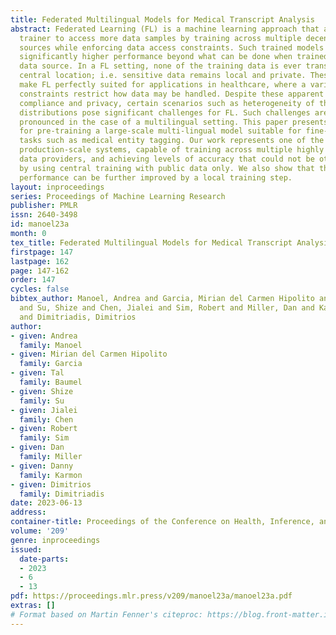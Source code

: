 ```yaml
---
title: Federated Multilingual Models for Medical Transcript Analysis
abstract: Federated Learning (FL) is a machine learning approach that allows the model
  trainer to access more data samples by training across multiple decentralized data
  sources while enforcing data access constraints. Such trained models can achieve
  significantly higher performance beyond what can be done when trained on a single
  data source. In a FL setting, none of the training data is ever transmitted to any
  central location; i.e. sensitive data remains local and private. These characteristics
  make FL perfectly suited for applications in healthcare, where a variety of compliance
  constraints restrict how data may be handled. Despite these apparent benefits in
  compliance and privacy, certain scenarios such as heterogeneity of the local data
  distributions pose significant challenges for FL. Such challenges are even more
  pronounced in the case of a multilingual setting. This paper presents a FL system
  for pre-training a large-scale multi-lingual model suitable for fine-tuning on downstream
  tasks such as medical entity tagging. Our work represents one of the first such
  production-scale systems, capable of training across multiple highly heterogeneous
  data providers, and achieving levels of accuracy that could not be otherwise achieved
  by using central training with public data only. We also show that the global model
  performance can be further improved by a local training step.
layout: inproceedings
series: Proceedings of Machine Learning Research
publisher: PMLR
issn: 2640-3498
id: manoel23a
month: 0
tex_title: Federated Multilingual Models for Medical Transcript Analysis
firstpage: 147
lastpage: 162
page: 147-162
order: 147
cycles: false
bibtex_author: Manoel, Andrea and Garcia, Mirian del Carmen Hipolito and Baumel, Tal
  and Su, Shize and Chen, Jialei and Sim, Robert and Miller, Dan and Karmon, Danny
  and Dimitriadis, Dimitrios
author:
- given: Andrea
  family: Manoel
- given: Mirian del Carmen Hipolito
  family: Garcia
- given: Tal
  family: Baumel
- given: Shize
  family: Su
- given: Jialei
  family: Chen
- given: Robert
  family: Sim
- given: Dan
  family: Miller
- given: Danny
  family: Karmon
- given: Dimitrios
  family: Dimitriadis
date: 2023-06-13
address:
container-title: Proceedings of the Conference on Health, Inference, and Learning
volume: '209'
genre: inproceedings
issued:
  date-parts:
  - 2023
  - 6
  - 13
pdf: https://proceedings.mlr.press/v209/manoel23a/manoel23a.pdf
extras: []
# Format based on Martin Fenner's citeproc: https://blog.front-matter.io/posts/citeproc-yaml-for-bibliographies/
---
```


